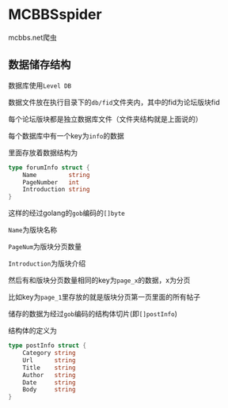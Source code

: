MCBBSspider
===========

mcbbs.net爬虫

数据储存结构
----------

数据库使用`Level DB`

数据文件放在执行目录下的`db/fid`文件夹内，其中的fid为论坛版块fid

每个论坛版块都是独立数据库文件（文件夹结构就是上面说的）

每个数据库中有一个key为`info`的数据

里面存放着数据结构为

```go
type forumInfo struct {
	Name         string
	PageNumber   int
	Introduction string
}
```

这样的经过golang的`gob`编码的`[]byte`

`Name`为版块名称

`PageNum`为版块分页数量

`Introduction`为版块介绍

然后有和版块分页数量相同的key为`page_x`的数据，x为分页

比如key为`page_1`里存放的就是版块分页第一页里面的所有帖子

储存的数据为经过`gob`编码的结构体切片(即`[]postInfo`)

结构体的定义为

```go
type postInfo struct {
	Category string
	Url      string
	Title    string
	Author   string
	Date     string
	Body     string
}
```
